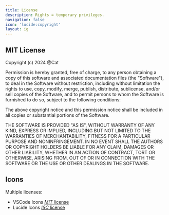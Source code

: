 ```yaml
---
title: License
description: Rights = temporary privileges. 
navigation: false
icon: 'lucide:copyright'
layout: ig
---
```


## MIT License

Copyright (c) 2024 @Cat

Permission is hereby granted, free of charge, to any person obtaining a copy
of this software and associated documentation files (the "Software"), to deal
in the Software without restriction, including without limitation the rights
to use, copy, modify, merge, publish, distribute, sublicense, and/or sell
copies of the Software, and to permit persons to whom the Software is
furnished to do so, subject to the following conditions:

The above copyright notice and this permission notice shall be included in all
copies or substantial portions of the Software.

THE SOFTWARE IS PROVIDED "AS IS", WITHOUT WARRANTY OF ANY KIND, EXPRESS OR
IMPLIED, INCLUDING BUT NOT LIMITED TO THE WARRANTIES OF MERCHANTABILITY,
FITNESS FOR A PARTICULAR PURPOSE AND NONINFRINGEMENT. IN NO EVENT SHALL THE
AUTHORS OR COPYRIGHT HOLDERS BE LIABLE FOR ANY CLAIM, DAMAGES OR OTHER
LIABILITY, WHETHER IN AN ACTION OF CONTRACT, TORT OR OTHERWISE, ARISING FROM,
OUT OF OR IN CONNECTION WITH THE SOFTWARE OR THE USE OR OTHER DEALINGS IN THE
SOFTWARE.


## Icons
Multiple licenses:
- VSCode Icons [*MIT* license](https://github.com/vscode-icons/vscode-icons/blob/master/LICENSE)
- Lucide Icons [*ISC* license](https://github.com/lucide-icons/lucide/blob/main/LICENSE)